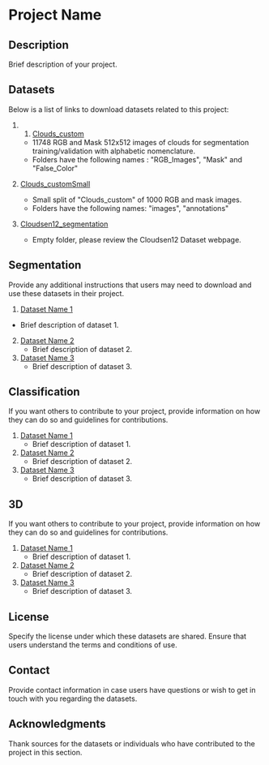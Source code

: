 # Project Name

## Description
Brief description of your project.

## Datasets
Below is a list of links to download datasets related to this project:

1. 1. [Clouds_custom](https://drive.google.com/drive/folders/16UtfUexDEyU9oJEWeF9ZW84pYV5yoIZi?usp=sharing)
   - 11748 RGB and Mask 512x512 images of clouds for segmentation training/validation with alphabetic nomenclature.
   - Folders have the following names : "RGB_Images", "Mask" and "False_Color"

2. [Clouds_customSmall](link_to_dataset_2)
   - Small split of "Clouds_custom" of 1000  RGB and mask images.
   - Folders have the following names: "images", "annotations"
3. [Cloudsen12_segmentation](link_to_dataset_3)
   - Empty folder, please review the Cloudsen12 Dataset webpage.

## Segmentation
Provide any additional instructions that users may need to download and use these datasets in their project.
 1. [Dataset Name 1](link_to_dataset_1)
   - Brief description of dataset 1.
2. [Dataset Name 2](link_to_dataset_2)
   - Brief description of dataset 2.
3. [Dataset Name 3](link_to_dataset_3)
   - Brief description of dataset 3.

## Classification
If you want others to contribute to your project, provide information on how they can do so and guidelines for contributions.


1. [Dataset Name 1](link_to_dataset_1)
   - Brief description of dataset 1.
2. [Dataset Name 2](link_to_dataset_2)
   - Brief description of dataset 2.
3. [Dataset Name 3](link_to_dataset_3)
   - Brief description of dataset 3.

## 3D 
If you want others to contribute to your project, provide information on how they can do so and guidelines for contributions.
1. [Dataset Name 1](link_to_dataset_1)
   - Brief description of dataset 1.
2. [Dataset Name 2](link_to_dataset_2)
   - Brief description of dataset 2.
3. [Dataset Name 3](link_to_dataset_3)
   - Brief description of dataset 3.

## License
Specify the license under which these datasets are shared. Ensure that users understand the terms and conditions of use.

## Contact
Provide contact information in case users have questions or wish to get in touch with you regarding the datasets.

## Acknowledgments
Thank sources for the datasets or individuals who have contributed to the project in this section.
